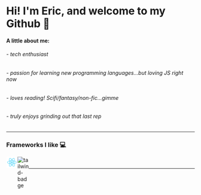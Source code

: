 
# Hi! I'm Eric, and welcome to my Github :wave:

#### A little about me: 
###### - tech enthusiast 
###### - passion for learning new programming languages...but loving JS right now 
###### - loves reading! Scifi/fantasy/non-fic...gimme 
###### - truly enjoys grinding out that last rep  

***
<!-- <div align="left">
  <div>
    <a href="https://github.com/kwayzaar/github-readme-stats">
      <img align="top" src="https://github-readme-stats.vercel.app/api?username=kwayzaar&theme=gruvbox" />
    </a>
  </div> 
  <br/>
  -->
  <!-- language counter 
  <div width="full" height="full" align="left">
    <a href="https://github.com/kwayzaar/github-readme-stats">
      <img align="top" src="https://github-readme-stats.vercel.app/api/top-langs/?username=kwayzaar&hide_title=true&layout=compact&theme=gruvbox" />
    </a>
    <br/>
  </div>
  -->
  
  
<!--   [![Top Langs](https://github-readme-stats.vercel.app/api?username=kwayzaar&theme=gruvbox)](https://github.com/kwayzaar/github-readme-stats)   -->
 
### Frameworks I like :computer: 

<div width="full" height="full" align="top">
  <div width="full" height="full" align="left">  
<!--     <img align="left" width="30px" alt="js-badge" src="https://raw.githubusercontent.com/github/explore/80688e429a7d4ef2fca1e82350fe8e3517d3494d/topics/javascript/javascript.png" /> -->
<!--     <img align="left" width="30px" alt="css-badge" src="https://raw.githubusercontent.com/github/explore/80688e429a7d4ef2fca1e82350fe8e3517d3494d/topics/css/css.png" /> -->
<!--     <img align="left" width="30px" alt="ruby-badge" src="https://raw.githubusercontent.com/github/explore/80688e429a7d4ef2fca1e82350fe8e3517d3494d/topics/ruby/ruby.png" /> -->
    <img 
       align="left" 
       width="30px" 
       alt="react-badge" 
       src="https://raw.githubusercontent.com/github/explore/80688e429a7d4ef2fca1e82350fe8e3517d3494d/topics/react/react.png" 
     />
    <img 
       align="left" 
       width="30px" 
       alt="tailwind-badge" 
       src="https://user-images.githubusercontent.com/98990/89711240-4172a200-d989-11ea-8d51-4aaf922fa407.png" 
     />
    <br/>
  </div>
</div>

<!-- [![Top Langs](https://github-readme-stats.vercel.app/api/top-langs/?username=kwayzaar&hide_title=true&layout=compact&theme=gruvbox)](https://github.com/kwayzaar/github-readme-stats) -->

***  

<!--
**Kwayzaar/kwayzaar** is a ✨ _special_ ✨ repository because its `README.md` (this file) appears on your GitHub profile.

Here are some ideas to get you started:

- 🔭 I’m currently working on ...
- 🌱 I’m currently learning ...
- 👯 I’m looking to collaborate on ...
- 🤔 I’m looking for help with ...
- 💬 Ask me about ...
- 📫 How to reach me: ...
- 😄 Pronouns: ...
- ⚡ Fun fact: ...
-->
